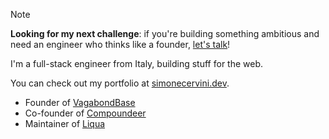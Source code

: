 > [!NOTE]
> **Looking for my next challenge**: if you're building something ambitious and need an engineer who thinks like a founder, [let's talk](mailto:simone@simonecervini.dev)!

I'm a full-stack engineer from Italy, building stuff for the web.

You can check out my portfolio at [simonecervini.dev](https://simonecervini.dev).

- Founder of [VagabondBase](https://vagabondbase.com)
- Co-founder of [Compoundeer](https://compoundeer.com)
- Maintainer of [Liqua](https://github.com/simonecervini/liquachat)
